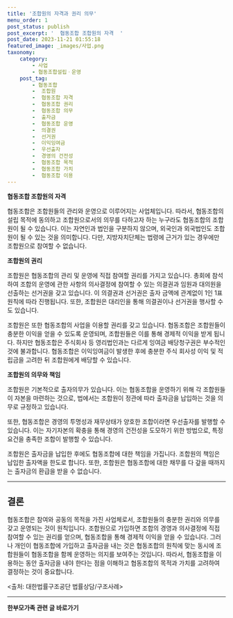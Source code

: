 ```yaml
---
title: '조합원의 자격과 권리 의무'
menu_order: 1
post_status: publish
post_excerpt: '  협동조합 조합원의 자격  '
post_date: 2023-11-21 01:55:18
featured_image: _images/사업.png
taxonomy:
    category:
        - 사업
        - 협동조합설립ㆍ운영
    post_tag:
        - 협동조합
        -  조합원
        -  협동조합 자격
        -  협동조합 권리
        -  협동조합 의무
        -  출자금
        -  협동조합 운영
        -  의결권
        -  선거권
        -  이익잉여금
        -  우선출자
        -  경영의 건전성
        -  협동조합 목적
        -  협동조합 가치
        -  협동조합 이용
---
```



**협동조합 조합원의 자격**

협동조합은 조합원들의 관리와 운영으로 이루어지는 사업체입니다. 따라서, 협동조합의 설립 목적에 동의하고 조합원으로서의 의무를 다하고자 하는 누구라도 협동조합의 조합원이 될 수 있습니다. 이는 자연인과 법인을 구분하지 않으며, 외국인과 외국법인도 조합원이 될 수 있는 것을 의미합니다. 다만, 지방자치단체는 법령에 근거가 있는 경우에만 조합원으로 참여할 수 없습니다.

**조합원의 권리**

조합원은 협동조합의 관리 및 운영에 직접 참여할 권리를 가지고 있습니다. 총회에 참석하여 조합의 운영에 관한 사항의 의사결정에 참여할 수 있는 의결권과 임원과 대의원을 선출하는 선거권을 갖고 있습니다. 이 의결권과 선거권은 출자 금액에 관계없이 1인 1표 원칙에 따라 진행됩니다. 또한, 조합원은 대리인을 통해 의결권이나 선거권을 행사할 수도 있습니다.

조합원은 또한 협동조합의 사업을 이용할 권리를 갖고 있습니다. 협동조합은 조합원들이 충분한 이익을 얻을 수 있도록 운영되며, 조합원들은 이를 통해 경제적 이익을 받게 됩니다. 하지만 협동조합은 주식회사 등 영리법인과는 다르게 잉여금 배당청구권은 부수적인 것에 불과합니다. 협동조합은 이익잉여금이 발생한 후에 충분한 주식 회사성 이익 및 적립금을 고려한 뒤 조합원에게 배당할 수 있습니다.

**조합원의 의무와 책임**

조합원은 기본적으로 출자의무가 있습니다. 이는 협동조합을 운영하기 위해 각 조합원들이 자본을 마련하는 것으로, 법에서는 조합원이 정관에 따라 출자금을 납입하는 것을 의무로 규정하고 있습니다.

또한, 협동조합은 경영의 투명성과 재무상태가 양호한 조합이라면 우선출자를 발행할 수 있습니다. 이는 자기자본의 확충을 통해 경영의 건전성을 도모하기 위한 방법으로, 특정 요건을 충족한 조합이 발행할 수 있습니다.

조합원은 출자금을 납입한 후에도 협동조합에 대한 책임을 가집니다. 조합원의 책임은 납입한 출자액을 한도로 합니다. 또한, 조합원은 협동조합에 대한 채무를 다 갚을 때까지는 출자금의 환급을 받을 수 없습니다.

---

## 결론


협동조합은 참여와 공동의 목적을 가진 사업체로서, 조합원들의 충분한 권리와 의무를 갖고 운영되는 것이 원칙입니다. 조합원으로 가입하면 조합의 경영과 의사결정에 직접 참여할 수 있는 권리를 얻으며, 협동조합을 통해 경제적 이익을 얻을 수 있습니다. 그러나 개인이 협동조합에 가입하고 출자금을 내는 것은 협동조합의 원칙에 맞는 동시에 조합원들이 협동조합을 함께 운영하는 의지를 보여주는 것입니다. 따라서, 협동조합을 이용하는 동안 출자금을 내야 한다는 점을 이해하고 협동조합의 목적과 가치를 고려하여 결정하는 것이 중요합니다.

<출처: 대한법률구조공단 법률상담/구조사례>
<!-- wp:separator -->
<hr class="wp-block-separator has-alpha-channel-opacity"/>
<!-- /wp:separator -->

<!-- wp:group {"backgroundColor":"base","layout":{"type":"constrained"}} -->
<div class="wp-block-group has-base-background-color has-background"><!-- wp:paragraph {"align":"center","fontSize":"medium"} -->
<p class="has-text-align-center has-large-font-size"><strong>한부모가족 관련 글 바로가기</strong></p>
<!-- /wp:paragraph -->


<!-- wp:latest-posts
{"categories":[{"id":23338,"count":19,"description":"","link":"https://uknowlaw.com/category/%ed%95%9c%eb%b6%80%eb%aa%a8%ea%b0%80%ec%a1%b1/","name":"한부모가족","slug":"한부모가족","taxonomy":"category","parent":0,"meta":[],"_links":{"self":[{"href":"https://uknowlaw.com/wp-json/wp/v2/categories/23338"}],"collection":[{"href":"https://uknowlaw.com/wp-json/wp/v2/categories"}],"about":[{"href":"https://uknowlaw.com/wp-json/wp/v2/taxonomies/category"}],"wp:post_type":[{"href":"https://uknowlaw.com/wp-json/wp/v2/posts?categories=23338"}],"curies":[{"name":"wp","href":"https://api.w.org/{rel}","templated":true}]}}],"postsToShow":100,"excerptLength":28,"postLayout":"grid","columns":2,"featuredImageAlign":"left","featuredImageSizeSlug":"large","fontSize":"small"} /--></div>
<!-- /wp:group -->